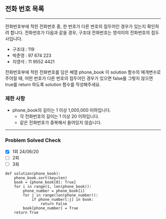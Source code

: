 ## 전화 번호 목록

---

전화번호부에 적힌 전화번호 중, 한 번호가 다른 번호의 접두어인 경우가 있는지 확인하려 합니다.
전화번호가 다음과 같을 경우, 구조대 전화번호는 영석이의 전화번호의 접두사입니다.

- 구조대 : 119
- 박준영 : 97 674 223
- 지영석 : 11 9552 4421

전화번호부에 적힌 전화번호를 담은 배열 phone_book 이 solution 함수의 매개변수로 주어질 때, 
어떤 번호가 다른 번호의 접두어인 경우가 있으면 false를 그렇지 않으면 true를 return 하도록 solution 함수를 작성해주세요.

### 제한 사항

- phone_book의 길이는 1 이상 1,000,000 이하입니다.
  - 각 전화번호의 길이는 1 이상 20 이하입니다.
  - 같은 전화번호가 중복해서 들어있지 않습니다.

---
### Problem Solved Check
- [x] 1회 24/06/20
- [ ] 2회
- [ ] 3회
~~~
def solution(phone_book):
    phone_book.sort(key=len)
    book = {phone_book[0]: True}
    for i in range(1, len(phone_book)):
        phone_number = phone_book[i]
        for j in range(len(phone_number)):
            if phone_number[:j] in book:
                return False
        book[phone_number] = True
    return True
    
~~~